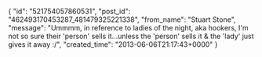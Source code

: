  {
   "id": "521754057860531",
   "post_id": "462493170453287_481479325221338",
   "from_name": "Stuart Stone",
   "message": "Ummmm, in reference to ladies of the night, aka hookers, I'm not so sure their 'person' sells it...unless the 'person' sells it & the 'lady' just gives it away :/",
   "created_time": "2013-06-06T21:17:43+0000"
 }
